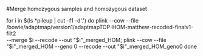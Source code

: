 












#Merge homozygous samples and homozygous dataset

  for i in $(ls *pileup | cut -f1 -d'.')
  do
  plink --cow --file /bowie/adaptmap/version1/adaptmapTOP-HOM-matthew-recoded-finalv1-filt2 \
  --merge $i --recode --out "$i"_merged_HOM; 
  plink --cow --file "$i"_merged_HOM --geno 0 --recode --out "$i"_merged_HOM_geno0
  done
